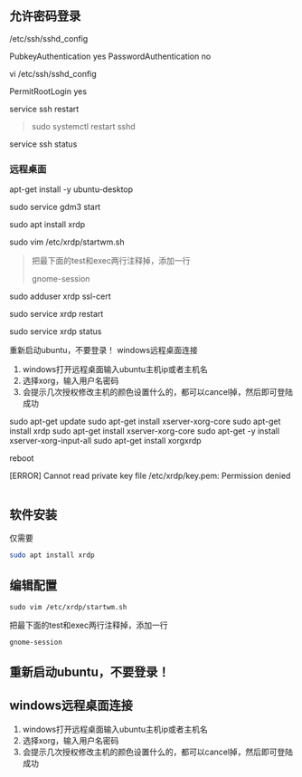 









## 允许密码登录

/etc/ssh/sshd_config

PubkeyAuthentication yes
PasswordAuthentication no



vi /etc/ssh/sshd_config

PermitRootLogin yes



service ssh restart

> sudo systemctl restart sshd

service ssh status



### 远程桌面

apt-get install -y ubuntu-desktop 

sudo service gdm3 start



sudo apt install xrdp

sudo vim /etc/xrdp/startwm.sh

> 把最下面的test和exec两行注释掉，添加一行
>
> gnome-session



sudo adduser xrdp ssl-cert

sudo service xrdp restart

sudo service xrdp status



重新启动ubuntu，不要登录！
windows远程桌面连接

1. windows打开远程桌面输入ubuntu主机ip或者主机名
2. 选择xorg，输入用户名密码
3. 会提示几次授权修改主机的颜色设置什么的，都可以cancel掉，然后即可登陆成功





















sudo apt-get update
sudo apt-get install xserver-xorg-core
sudo apt-get install xrdp
sudo apt-get install xserver-xorg-core
sudo apt-get -y install xserver-xorg-input-all
sudo apt-get install xorgxrdp

reboot



[ERROR] Cannot read private key file /etc/xrdp/key.pem: Permission denied



```

```





## 软件安装

仅需要

```bash
sudo apt install xrdp
```

## 编辑配置

```text
sudo vim /etc/xrdp/startwm.sh
```

把最下面的test和exec两行注释掉，添加一行

```text
gnome-session
```

## 重新启动ubuntu，不要登录！

## windows远程桌面连接

1. windows打开远程桌面输入ubuntu主机ip或者主机名
2. 选择xorg，输入用户名密码
3. 会提示几次授权修改主机的颜色设置什么的，都可以cancel掉，然后即可登陆成功

